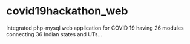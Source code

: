 # covid19hackathon_web
Integrated php-mysql web application for COVID 19 having 26 modules connecting 36 Indian states and UTs...
